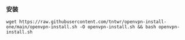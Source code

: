 ### 安装

`wget https://raw.githubusercontent.com/tntwr/openvpn-install-one/main/openvpn-install.sh -O openvpn-install.sh && bash openvpn-install.sh`

